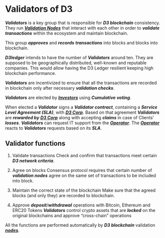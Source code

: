# Validators of D3

**_Validators_** is a key group that is responsible for **_D3 blockchain_** consistency. They run [**_Validation Nodes_**](https://github.com/alexeymaklakov/D3-wiki/blob/master/docs/nodes.md "Nodes in D3 network") that interact with each other in order to **_validate_** **_transactions_** within the ecosystem and maintain blockchain. 

This group **_approves_** and **_records_** **_transactions_** into blocks and blocks into blockchain.

**_D3ledger_** intends to have the number of **_Validators_** around ten. They are supposed to be geographically distributed, well-known and reputable companies. This would allow having the D3 Ledger resilient keeping high blockchain performance.

**_Validators_** are incentivized to ensure that all the transactions are recorded in blockchain only after necessary **_validation checks_**. 

**_Validators_** are elected by [**_Investors_**](https://github.com/alexeymaklakov/D3-wiki/blob/master/docs/investors.md "Investors in D3 network") using **_Cumulative voting_**.

When elected a **_Validator_** signs a **_Validator contract_**, containing a **_Service Level Agreement (SLA)_**, with [**_D3 Corp_**](https://github.com/alexeymaklakov/D3-wiki/blob/master/docs/d3corp.md "D3 Corp"). Based on that agreement **_Validators_** are **_rewarded by_** [**_D3 Corp_**](https://github.com/alexeymaklakov/D3-wiki/blob/master/docs/d3corp.md "D3 Corp") along with accepting **_claims_** in case of Clients’ **_losses_**.
**_Validators_** can request IT support from the [**_Operator_**](https://github.com/alexeymaklakov/D3-wiki/blob/master/docs/operator.md "Operator"). The [**_Operator_**](https://github.com/alexeymaklakov/D3-wiki/blob/master/docs/operator.md "Operator") reacts to **_Validators_** requests based on its **_SLA_**.

## Validator functions
 
1.	Validate transactions
Check and confirm that transactions meet certain **_D3 network criteria_**. 

2.	Agree on blocks
Consensus protocol requires that certain number of **_validation nodes_** agree on the same set of transactions to be included into block. 

3.	Maintain the correct state of the blockchain
Make sure that the agreed blocks (and only they) are recorded to blockchain.

4.	Approve **_deposit_**/**_withdrawal_** operations with Bitcoin, Ethereum and ERC20 Tokens
**_Validators_** control crypto assets that are **_locked_** on the original blockchains and approve “cross-chain” operations

All the functions are performed automatically by **_D3 blockchain_** validation [**_nodes_**](https://github.com/alexeymaklakov/D3-wiki/blob/master/docs/nodes.md "Nodes in D3 network"). 
